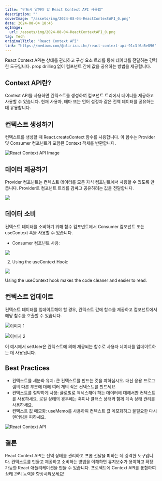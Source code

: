 ```yaml
---
title: "반드시 알아야 할 React Context API 사용법"
description: ""
coverImage: "/assets/img/2024-08-04-ReactContextAPI_0.png"
date: 2024-08-04 18:45
ogImage: 
  url: /assets/img/2024-08-04-ReactContextAPI_0.png
tag: Tech
originalTitle: "React Context API"
link: "https://medium.com/@aliriza.ihn/react-context-api-91c3f6a5e896"
---
```



React Context API는 상태를 관리하고 구성 요소 트리를 통해 데이터를 전달하는 강력한 도구입니다. prop drilling 없이 컴포넌트 간에 값을 공유하는 방법을 제공합니다.

## Context API란?

Context API를 사용하면 컨텍스트를 생성하여 컴포넌트 트리에서 데이터를 제공하고 사용할 수 있습니다. 현재 사용자, 테마 또는 언어 설정과 같은 전역 데이터를 공유하는 데 유용합니다.

## 컨텍스트 생성하기

<div class="content-ad"></div>

컨텍스트를 생성할 때 React.createContext 함수를 사용합니다. 이 함수는 Provider 및 Consumer 컴포넌트가 포함된 Context 객체를 반환합니다.

![React Context API Image](/assets/img/2024-08-04-ReactContextAPI_0.png)

## 데이터 제공하기

Provider 컴포넌트는 컨텍스트 데이터를 모든 자식 컴포넌트에서 사용할 수 있도록 만듭니다. Provider로 컴포넌트 트리를 감싸고 공유하려는 값을 전달합니다.

<div class="content-ad"></div>


<img src="/assets/img/2024-08-04-ReactContextAPI_1.png" />

## 데이터 소비

컨텍스트 데이터를 소비하기 위해 함수 컴포넌트에서 Consumer 컴포넌트 또는 useContext 훅을 사용할 수 있습니다.

- Consumer 컴포넌트 사용:


<div class="content-ad"></div>


<img src="/assets/img/2024-08-04-ReactContextAPI_2.png" />

2. Using the useContext Hook:

<img src="/assets/img/2024-08-04-ReactContextAPI_3.png" />

Using the useContext hook makes the code cleaner and easier to read.


<div class="content-ad"></div>

## 컨텍스트 업데이트

컨텍스트 데이터를 업데이트해야 할 경우, 컨텍스트 값에 함수를 제공하고 컴포넌트에서 해당 함수를 호출할 수 있습니다.

![이미지 1](/assets/img/2024-08-04-ReactContextAPI_4.png)

![이미지 2](/assets/img/2024-08-04-ReactContextAPI_5.png)

<div class="content-ad"></div>

이 예시에서 setUser은 컨텍스트에 의해 제공되는 함수로 사용자 데이터를 업데이트하는 데 사용됩니다.

## Best Practices

- 컨텍스트를 세분화 유지: 큰 컨텍스트를 만드는 것을 피하십시오. 대신 응용 프로그램의 다른 부분에 대해 여러 개의 작은 컨텍스트를 만드세요.
- 컨텍스트를 절약하게 사용: 글로벌로 액세스해야 하는 데이터에 대해서만 컨텍스트를 사용하세요. 로컬 상태의 경우에는 훅이나 클래스 상태와 함께 계속 상태 관리를 사용하세요.
- 컨텍스트 값 메모화: useMemo를 사용하여 컨텍스트 값 메모화하고 불필요한 다시 렌더링을 피하세요.

![React Context API](/assets/img/2024-08-04-ReactContextAPI_6.png)

<div class="content-ad"></div>

## 결론

React Context API는 전역 상태를 관리하고 프롭 전달을 피하는 데 강력한 도구입니다. 컨텍스트를 만들고 제공하고 소비하는 방법을 이해하면 유지보수가 용이하고 확장 가능한 React 애플리케이션을 만들 수 있습니다. 프로젝트에 Context API를 통합하여 상태 관리 능력을 향상시켜보세요!